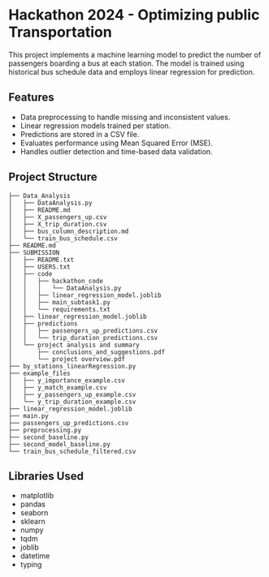   # Hackathon 2024 - Optimizing public Transportation

This project implements a machine learning model to predict the number of passengers boarding a bus at each station. The model is trained using historical bus schedule data and employs linear regression for prediction. 

## Features
- Data preprocessing to handle missing and inconsistent values.
- Linear regression models trained per station.
- Predictions are stored in a CSV file.
- Evaluates performance using Mean Squared Error (MSE).
- Handles outlier detection and time-based data validation.

  
## Project Structure
```
├── Data_Analysis
│   ├── DataAnalysis.py
│   ├── README.md
│   ├── X_passengers_up.csv
│   ├── X_trip_duration.csv
│   ├── bus_column_description.md
│   └── train_bus_schedule.csv
├── README.md
├── SUBMISSION
│   ├── README.txt
│   ├── USERS.txt
│   ├── code
│   │   ├── hackathon_code
│   │   │   └── DataAnalysis.py
│   │   ├── linear_regression_model.joblib
│   │   ├── main_subtask1.py
│   │   └── requirements.txt
│   ├── linear_regression_model.joblib
│   ├── predictions
│   │   ├── passengers_up_predictions.csv
│   │   └── trip_duration_predictions.csv
│   └── project analysis and summary
│       ├── conclusions_and_suggestions.pdf
│       └── project overview.pdf
├── by_stations_linearRegression.py
├── example_files
│   ├── y_importance_example.csv
│   ├── y_match_example.csv
│   ├── y_passengers_up_example.csv
│   └── y_trip_duration_example.csv
├── linear_regression_model.joblib
├── main.py
├── passengers_up_predictions.csv
├── preprocessing.py
├── second_baseline.py
├── second_model_baseline.py
└── train_bus_schedule_filtered.csv
```
  
## Libraries Used
- matplotlib
- pandas
- seaborn
- sklearn
- numpy
- tqdm
- joblib
- datetime
- typing
